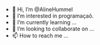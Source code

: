 - 👋 Hi, I’m @AlineHummel
- 👀 I’m interested in programaçaõ.
- 🌱 I’m currently learning ...
- 💞️ I’m looking to collaborate on ...
- 📫 How to reach me ...

<!---
AlineHummel/AlineHummel is a ✨ special ✨ repository because its `README.md` (this file) appears on your GitHub profile.
You can click the Preview link to take a look at your changes.
--->
